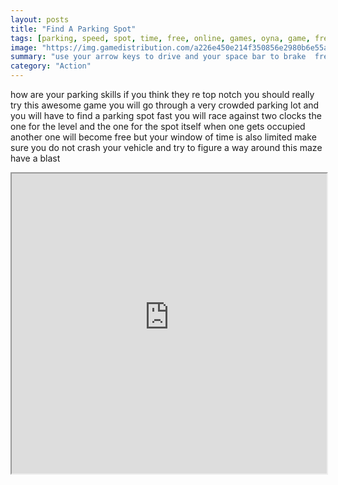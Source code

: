 ```yaml
---
layout: posts
title: "Find A Parking Spot"
tags: [parking, speed, spot, time, free, online, games, oyna, game, free, games, play, play, games]
image: "https://img.gamedistribution.com/a226e450e214f350856e2980b6e55ac9.jpg"
summary: "use your arrow keys to drive and your space bar to brake  free online games oyna game free games play play games"
category: "Action"
---
```


how are your parking skills if you think they re top notch you should really try this awesome game you will go through a very crowded parking lot and you will have to find a parking spot fast you will race against two clocks the one for the level and the one for the spot itself when one gets occupied another one will become free but your window of time is also limited make sure you do not crash your vehicle and try to figure a way around this maze have a blast

<iframe width="100%" height="480px;" src="https://flash.gamedistribution.com?game=a226e450e214f350856e2980b6e55ac9"></iframe>